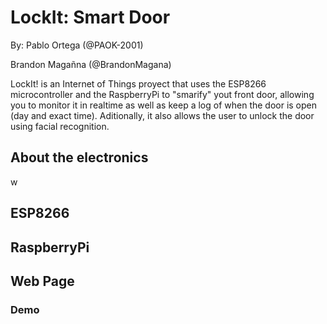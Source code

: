 # LockIt: Smart Door
By: 
Pablo Ortega (@PAOK-2001)

Brandon Magañna (@BrandonMagana)

LockIt! is an Internet of Things proyect that uses the ESP8266 microcontroller and the RaspberryPi to "smarify" yout front door, allowing you to monitor it in realtime as well as keep a log of when the door is open (day and exact time). Aditionally, it also allows the user to unlock the door using facial recognition.

## About the electronics
w

## ESP8266



## RaspberryPi



## Web Page



### Demo
